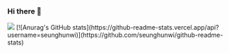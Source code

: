 ### Hi there 👋
<img src="https://img.shields.io/badge/JAVA-FFCA28?style=flat-square&logo=firebase&logoColor=white"/>
[![Anurag's GitHub stats](https://github-readme-stats.vercel.app/api?username=seunghunwi)](https://github.com/seunghunwi/github-readme-stats)
<!--
**seunghunwi/seunghunwi** is a ✨ _special_ ✨ repository because its `README.md` (this file) appears on your GitHub profile.

Here are some ideas to get you started:

- 🔭 I’m currently working on ...
- 🌱 I’m currently learning ...
- 👯 I’m looking to collaborate on ...
- 🤔 I’m looking for help with ...
- 💬 Ask me about ...
- 📫 How to reach me: ...
- 😄 Pronouns: ...
- ⚡ Fun fact: ...
-->
